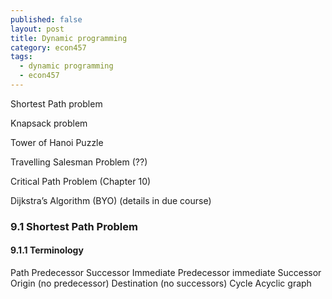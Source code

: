 ```yaml
---
published: false
layout: post
title: Dynamic programming
category: econ457
tags:
  - dynamic programming
  - econ457
---
```



Shortest Path problem

Knapsack problem

Tower of Hanoi Puzzle

Travelling Salesman Problem (??)

Critical Path Problem (Chapter 10)


Dijkstra’s Algorithm (BYO) (details in due course)

### 9.1 Shortest Path Problem

#### 9.1.1 Terminology

Path
Predecessor
Successor
Immediate Predecessor
immediate Successor
Origin (no predecessor)
Destination (no  successors)
Cycle
Acyclic graph

